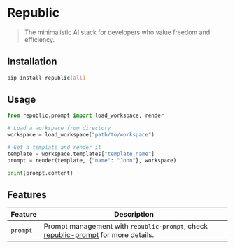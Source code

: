 # Republic

> The minimalistic AI stack for developers who value freedom and efficiency.

## Installation

```bash
pip install republic[all]
```

## Usage

```python
from republic.prompt import load_workspace, render

# Load a workspace from directory
workspace = load_workspace("path/to/workspace")

# Get a template and render it
template = workspace.templates["template_name"]
prompt = render(template, {"name": "John"}, workspace)

print(prompt.content)
```

## Features

| Feature  | Description                                                                                                                                       |
| -------- | ------------------------------------------------------------------------------------------------------------------------------------------------- |
| `prompt` | Prompt management with `republic-prompt`, check [republic-prompt](https://github.com/psiace/republic/tree/main/packages/prompt) for more details. |
